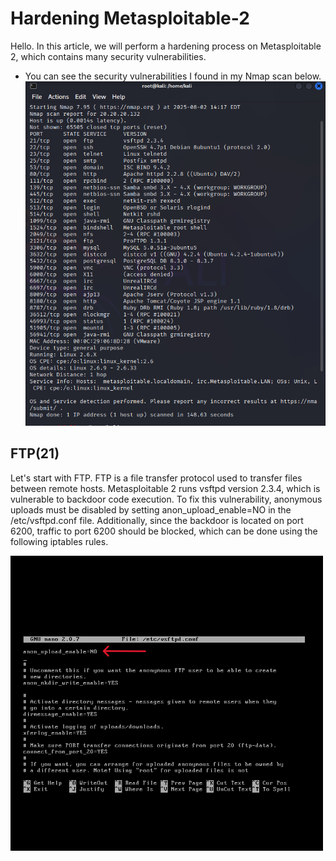 # Hardening Metasploitable-2 
Hello. In this article, we will perform a hardening process on Metasploitable 2, which contains many security vulnerabilities.

- You can see the security vulnerabilities I found in my Nmap scan below.
  <img src="imagess/vulner.png" width="500" />

## FTP(21)
Let's start with FTP. FTP is a file transfer protocol used to transfer files between remote hosts. Metasploitable 2 runs vsftpd version 2.3.4, which is vulnerable to backdoor code execution. To fix this vulnerability, anonymous uploads must be disabled by setting anon_upload_enable=NO in the /etc/vsftpd.conf file. Additionally, since the backdoor is located on port 6200, traffic to port 6200 should be blocked, which can be done using the following iptables rules.

 <img src="imagess/ftpc.png" width="500" />

